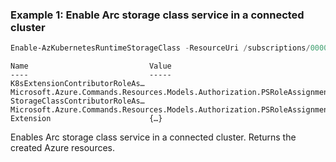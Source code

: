 ### Example 1: Enable Arc storage class service in a connected cluster
```powershell
Enable-AzKubernetesRuntimeStorageClass -ResourceUri /subscriptions/00000000-1111-2222-3333-444444444444/resourceGroups/example/providers/Microsoft.Kubernetes/connectedClusters/cluster1
```

```output
Name                           Value
----                           -----
K8sExtensionContributorRoleAs… Microsoft.Azure.Commands.Resources.Models.Authorization.PSRoleAssignment
StorageClassContributorRoleAs… Microsoft.Azure.Commands.Resources.Models.Authorization.PSRoleAssignment
Extension                      {…}
```

Enables Arc storage class service in a connected cluster. Returns the created Azure resources.

